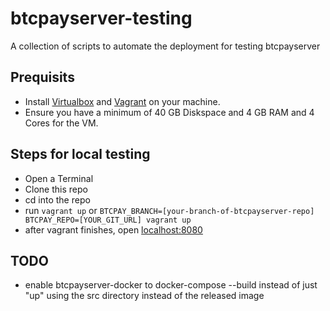 # btcpayserver-testing
A collection of scripts to automate the deployment for testing btcpayserver

## Prequisits
* Install [Virtualbox](https://www.virtualbox.org) and [Vagrant](https://www.vagrantup.com/) on your machine.
* Ensure you have a minimum of 40 GB Diskspace and 4 GB RAM and 4 Cores for the VM.

## Steps for local testing
* Open a Terminal
* Clone this repo
* cd into the repo
* run `vagrant up` or `BTCPAY_BRANCH=[your-branch-of-btcpayserver-repo] BTCPAY_REPO=[YOUR_GIT_URL] vagrant up`
* after vagrant finishes, open [localhost:8080](http://localhost:8080)

## TODO
* enable btcpayserver-docker to docker-compose --build instead of just "up" using the src directory instead of the released image